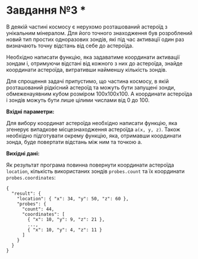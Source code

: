 # Завдання №3 \*

В деякій частині космосу є нерухомо розташований астероїд з унікальним мінералом. Для його точного знаходження був розроблений новий тип простих одноразових зондів, які під час активації один раз визначають точну відстань від себе до астероїда.

Необхідно написати функцію, яка задаватиме координати активації зондам і, отримуючи відстані від кожного з них до астероїда, знайде координати астероїда, витративши найменшу кількість зондів.

Для спрощення задачі припустимо, що частина космосу, в якій розташований рідкісний астероїд та можуть бути запущені зонди, обмежена ​​уявним кубом розміром 100x100x100. А координати астероїда і зондів можуть бути лише цілими числами від 0 до 100.

**Вхідні параметри:**

Для вибору координат астероїда необхідно написати функцію, яка згенерує випадкове місцезнаходження астероїда `a(x, y, z)`. Також необхідно підготувати окрему функцію, яка, отримавши координати зонда, буде повертати відстань між ним та точкою a.

**Вихідні дані:**

Як результат програма повинна повернути координати астероїда `location`, кількість використаних зондів `probes.count` та їх координати `probes.coordinates`:

```
{
  "result": {
    "location": { "x": 34, "y": 50, "z": 60 },
    "probes": {
      "count": 44,
      "coordinates": [
        { "x": 10, "y": 9, "z": 21 },
        ...,
        { "x": 10, "y": 4, "z": 11 }
      ]
    }
  }
}
```

